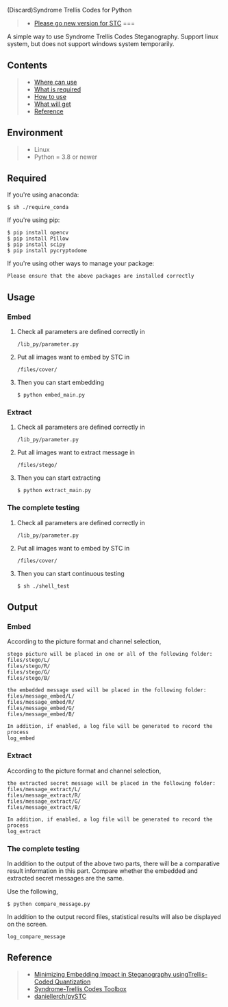 (Discard)Syndrome Trellis Codes for Python
>* [Please go new version for STC](https://github.com/CooolWindS/STC-for-python)
===

A simple way to use Syndrome Trellis Codes Steganography.
Support linux system, but does not support windows system temporarily.


Contents
---

>* [Where can use](#Environment)
>* [What is required](#Required)
>* [How to use](#Usage)
>* [What will get](#Output)
>* [Reference](#Reference)

Environment
---

>* Linux
>* Python = 3.8 or newer


Required
---

If you're using anaconda:

    $ sh ./require_conda

If you're using pip:

    $ pip install opencv
    $ pip install Pillow
    $ pip install scipy
    $ pip install pycryptodome

If you're using other ways to manage your package:

    Please ensure that the above packages are installed correctly

Usage
---

### Embed
1. Check all parameters are defined correctly in
    ```
    /lib_py/parameter.py
    ```
2. Put all images want to embed by STC in
    ```
    /files/cover/
    ```
3. Then you can start embedding
    ```
    $ python embed_main.py
    ```

### Extract
1. Check all parameters are defined correctly in
    ```
    /lib_py/parameter.py
    ```
2. Put all images want to extract message in
    ```
    /files/stego/
    ```
3. Then you can start extracting
    ```
    $ python extract_main.py
    ```

### The complete testing
1. Check all parameters are defined correctly in
    ```
    /lib_py/parameter.py
    ```
2. Put all images want to embed by STC in
    ```
    /files/cover/
    ```
3. Then you can start continuous testing
    ```
    $ sh ./shell_test
    ```

Output
---

### Embed
According to the picture format and channel selection,

```
stego picture will be placed in one or all of the following folder:
files/stego/L/
files/stego/R/
files/stego/G/
files/stego/B/
```
```
the embedded message used will be placed in the following folder:
files/message_embed/L/
files/message_embed/R/
files/message_embed/G/
files/message_embed/B/
```
```
In addition, if enabled, a log file will be generated to record the process
log_embed
```

### Extract
According to the picture format and channel selection,
```
the extracted secret message will be placed in the following folder:
files/message_extract/L/
files/message_extract/R/
files/message_extract/G/
files/message_extract/B/
```
```
In addition, if enabled, a log file will be generated to record the process
log_extract
```

### The complete testing
In addition to the output of the above two parts, there will be a comparative result information in this part. Compare whether the embedded and extracted secret messages are the same.

Use the following,
```
$ python compare_message.py
```
In addition to the output record files, statistical results will also be displayed on the screen.
```
log_compare_message
```

Reference
---
>* [Minimizing Embedding Impact in Steganography usingTrellis-Coded Quantization](http://dde.binghamton.edu/filler/pdf/Fill10spie-syndrome-trellis-codes.pdf)
>* [Syndrome-Trellis Codes Toolbox](http://dde.binghamton.edu/download/syndrome/)
>* [daniellerch/pySTC](https://github.com/daniellerch/pySTC)
